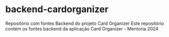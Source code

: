 # backend-cardorganizer
Repositório com fontes Backend do projeto Card Organizer
Este repositório contém os fontes backend da aplicação Card Organizer - Mentoria 2024
